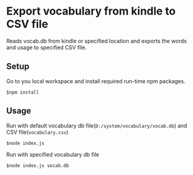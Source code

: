 # Export vocabulary from kindle to CSV file
Reads vocab.db from kindle or specified location and exports the words and usage to specified CSV file.

## Setup
Go to you local workspace and install required run-time npm packages.
```shell
$npm install
```

## Usage
Run with default vocabulary db file(`D:/system/vocabulary/vocab.db`) and CSV file(`vocabulary.csv`)
```shell
$node index.js
```

Run with specified vocabulary db file
```shell
$node index.js vocab.db
```